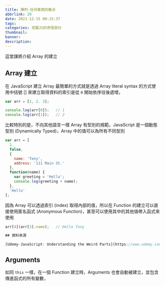 ```yaml
---
title: 陣列-任何東西的集合
abbrlink: 29
date: 2021-12-15 00:15:37
tags:
categories: 克服JS的奇怪部分
thumbnail:
banner:
description:
---
```


這堂課將介紹 Array 的建立

<!-- more -->

## Array 建立

在 JavaScript 建立 Array 最簡單的方式就是透過 Array literal syntax 的方式使用中括號 [] 來建立取得資料的索引是從 `0` 開始依序往後遞增。

```js
var arr = [1, 2. 3];

console.log(arr[0]);   // 1
console.log(arr[1]);   // 2
```

比較特別的是，不向其他語言一樣 Array 有型別的規範，JavaScript 是一個動態型別 (Dynamically Typed)，Array 中的值可以為所有不同型別

```js
var arr = [
  1.
  false,
  {
    name: 'Tony',
    address: '111 Main St.'
  },
  function(name) {
    var greeting = 'Hello';
    console.log(greeting + name);
  },
  'Hello'
];
```

因為 Array 可以透過索引 (index) 取得內部的值，所以在 Function 的建立可以直接使用匿名函式 (Anonymous Function)，甚至可以使用其中的其他值帶入函式來使用

```js
arr[4](arr[3].name);   // Hello Tony

## 資料來源

[Udemy-JavaScript: Understanding the Weird Parts](https://www.udemy.com/course/understand-javascript/)

```

## Arguments

如同 `this` 一樣，在一個 Function 建立時，Arguments 也會自動被建立，並包含傳進函式的所有變數，